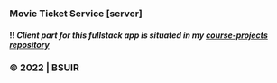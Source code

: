### Movie Ticket Service [server]  

#### !! _Client part for this fullstack app is situated in my [course-projects repository](https://github.com/user-of-github/BSUIR_course-projects/tree/master/2%20year%20-%20Movie%20Ticket%20Sales%20Service/client)_

### © 2022 | BSUIR
